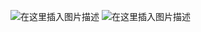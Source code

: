 ![在这里插入图片描述](https://img-blog.csdnimg.cn/11af222c9ea649b8bc5067821772d70b.png?x-oss-process=image/watermark,type_d3F5LXplbmhlaQ,shadow_50,text_Q1NETiBATC5lbW9u,size_20,color_FFFFFF,t_70,g_se,x_16#pic_center)
![在这里插入图片描述](https://img-blog.csdnimg.cn/1e0a8fdd5d5b4e65b27042680e3fdf31.png?x-oss-process=image/watermark,type_d3F5LXplbmhlaQ,shadow_50,text_Q1NETiBATC5lbW9u,size_20,color_FFFFFF,t_70,g_se,x_16#pic_center)
